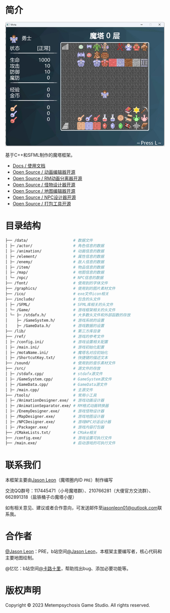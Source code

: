 # 简介

![image](sample.png)

基于C++和SFML制作的魔塔框架。

- [Docs / 使用文档](https://mota-cpp-tutorial.readthedocs.io/zh-cn/latest/)
- [Open Source / 动画编辑器开源](https://github.com/JasonLeon01/MotaAnimationDesigner)
- [Open Source / RM动画分离器开源](https://github.com/JasonLeon01/MotaAnimationSeparator)
- [Open Source / 怪物设计器开源](https://github.com/JasonLeon01/MotaEnemyDesigner)
- [Open Source / 地图编辑器开源](https://github.com/JasonLeon01/MotaMapDesigner)
- [Open Source / NPC设计器开源](https://github.com/JasonLeon01/MotaNPCDesigner)
- [Open Source / 打包工具开源](https://github.com/JasonLeon01/MotaPackager)

# 目录结构

```bash
├── /data/                    # 数据文件
│ ├─ /actor/                  # 角色信息的数据
│ ├─ /animation/              # 动画信息的数据
│ ├─ /element/                # 属性信息的数据
│ ├─ /enemy/                  # 敌人信息的数据
│ ├─ /item/                   # 物品信息的数据
│ ├─ /map/                    # 地图信息的数据
│ └─ /npc/                    # NPC信息的数据
├── /font/                    # 使用到的字体文件
├── /graphics/                # 使用到的图片素材文件
├── /ico/                     # exe文件icon相关
├── /include/                 # 包含的头文件
│ ├─ /SFML/                   # SFML库相关的头文件
│ └─ /Game/                   # 游戏框架相关的头文件
│ └─ ├─ /stdafx.h/            # 大多数头文件和外部函数的存放
│    ├─ /GameSystem.h/        # 游戏系统的设置
│    ├─ /GameData.h/          # 游戏数据的设置
├── /lib/                     # 第三方库目录
├── /ref/                     # 游戏的参考文件
│ ├─ /config.ini/             # 游戏设置相关配置
│ ├─ /main.ini/               # 游戏初始化配置
│ ├─ /motaName.ini/           # 魔塔名对应初始化
│ ├─ /ShortcutKey.txt/        # 快捷键的描述文本
├── /sound/                   # 使用到的音乐素材文件
├── /src/                     # 源文件的存放
│ ├─ /stdafx.cpp/             # stdafx源文件
│ ├─ /GameSystem.cpp/         # GameSystem源文件
│ ├─ /GameData.cpp/           # GameData源文件
│ ├─ /main.cpp/               # 主源文件
├── /tools/                   # 常用小工具
│ ├─ /AnimationDesigner.exe/  # 游戏动画设计器
│ ├─ /AnimationSeparator.exe/ # RM格式动画转换器
│ ├─ /EnemyDesigner.exe/      # 游戏怪物设计器
│ ├─ /MapDesigner.exe/        # 游戏地图设计器
│ ├─ /NPCDesigner.exe/        # 游戏NPC对话设计器
│ ├─ /Packager.exe/           # 游戏内容打包器
├── /CMakeLists.txt/          # CMake相关
├── /config.exe/              # 游戏设置可执行文件
├── /main.exe/                # 启动游戏的可执行文件
```

# 联系我们

本框架主要由[Jason Leon](https://github.com/JasonLeon01)（魔塔圈内ID `PRE`）制作编写

交流QQ群号：117445471（小号魔塔群）、210766281（大傻官方交流群）、662891318（盐铁桶子の魔塔小屋）

如有相关意见、建议或者合作意向，可发送邮件至[jasonleon01@outlook.com](mailto:jasonleon01@outlook.com)联系我。

# 合作者

[@Jason Leon](https://github.com/JasonLeon01)：PRE，b站空间[@Jason Leon](https://space.bilibili.com/439537579/)，本框架主要编写者，核心代码和主要地图绘制。

@忆忆：b站空间[@卡路十里](https://space.bilibili.com/200729395)，帮助找出bug、添加必要功能等。

# 版权声明

Copyright © 2023 Metempsychosis Game Studio. All rights reserved.
